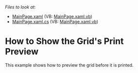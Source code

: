 <!-- default file list -->
*Files to look at*:

* [MainPage.xaml](./CS/PrintPreviewDialogSilverlight/MainPage.xaml) (VB: [MainPage.xaml.vb](./VB/PrintPreviewDialogSilverlight/MainPage.xaml.vb))
* [MainPage.xaml.cs](./CS/PrintPreviewDialogSilverlight/MainPage.xaml.cs) (VB: [MainPage.xaml.vb](./VB/PrintPreviewDialogSilverlight/MainPage.xaml.vb))
<!-- default file list end -->
# How to Show the Grid's Print Preview


<p>This example shows how to preview the grid before it is printed.</p>

<br/>


